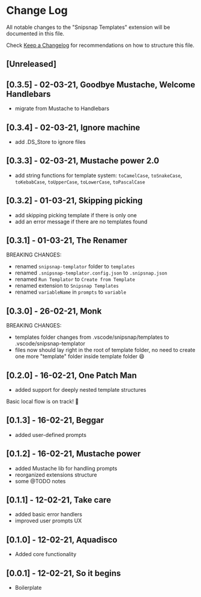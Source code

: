 # Change Log

All notable changes to the "Snipsnap Templates" extension will be documented in this file.

Check [Keep a Changelog](http://keepachangelog.com/) for recommendations on how to structure this file.

## [Unreleased]

## [0.3.5] - 02-03-21, Goodbye Mustache, Welcome Handlebars

- migrate from Mustache to Handlebars

## [0.3.4] - 02-03-21, Ignore machine

- add .DS_Store to ignore files

## [0.3.3] - 02-03-21, Mustache power 2.0

- add string functions for template system: `toCamelCase`, `toSnakeCase`, `toKebabCase`, `toUpperCase`, `toLowerCase`, `toPascalCase`

## [0.3.2] - 01-03-21, Skipping picking

- add skipping picking template if there is only one
- add an error message if there are no templates found

## [0.3.1] - 01-03-21, The Renamer

BREAKING CHANGES:

- renamed `snipsnap-templator` folder to `templates`
- renamed `.snipsnap-templator.config.json` to `.snipsnap.json`
- renamed `Run Templator` to `Create from Template`
- renamed extension to `Snipsnap Templates`
- renamed `variableName` in `prompts` to `variable`

## [0.3.0] - 26-02-21, Monk

BREAKING CHANGES:

- templates folder changes from .vscode/snipsnap/templates to .vscode/snipsnap-templator
- files now should lay right in the root of template folder, no need to create one more "template" folder inside template folder :smile:

## [0.2.0] - 16-02-21, One Patch Man

- added support for deeply nested template structures

Basic local flow is on track! :tada:

## [0.1.3] - 16-02-21, Beggar

- added user-defined prompts

## [0.1.2] - 16-02-21, Mustache power

- added Mustache lib for handling prompts
- reorganized extensions structure
- some @TODO notes

## [0.1.1] - 12-02-21, Take care

- added basic error handlers
- improved user prompts UX

## [0.1.0] - 12-02-21, Aquadisco

- Added core functionality

## [0.0.1] - 12-02-21, So it begins

- Boilerplate
